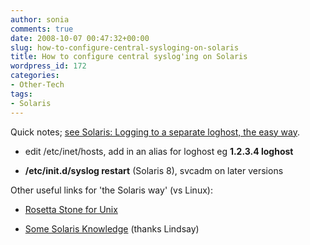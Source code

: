 ```yaml
---
author: sonia
comments: true
date: 2008-10-07 00:47:32+00:00
slug: how-to-configure-central-sysloging-on-solaris
title: How to configure central syslog'ing on Solaris
wordpress_id: 172
categories:
- Other-Tech
tags:
- Solaris
---
```


Quick notes; [see Solaris: Logging to a separate loghost, the easy way](http://woss.name/2007/06/17/solaris-logging-to-a-separate-loghost-the-easy-way/).



	
  * edit /etc/inet/hosts, add in an alias for loghost eg **1.2.3.4 loghost**

	
  * **/etc/init.d/syslog restart** (Solaris 8), svcadm on later versions


Other useful links for 'the Solaris way' (vs Linux):

	
  * [Rosetta Stone for Unix](http://bhami.com/rosetta.html)

	
  * [Some Solaris Knowledge](http://www.zagbot.com/solaris.html) (thanks Lindsay)



